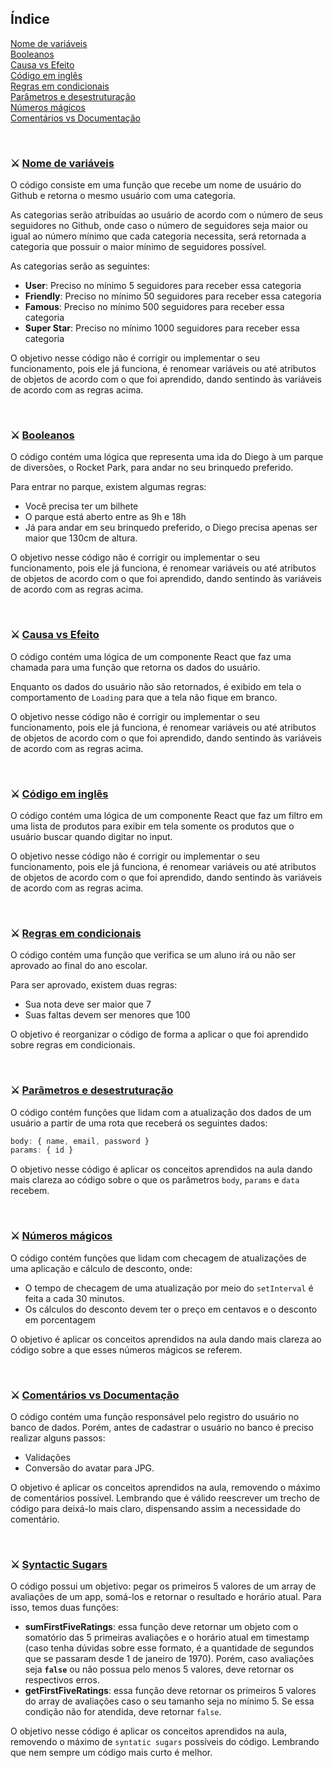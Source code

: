 ## Índice
[Nome de variáveis](#id1)<br>
[Booleanos](#id2)<br>
[Causa vs Efeito](#id03)<br>
[Código em inglês](#id04)<br> 
[Regras em condicionais](#id05)<br> 
[Parâmetros e desestruturação](#id06)<br> 
[Números mágicos](#id07)<br> 
[Comentários vs Documentação](#id08)<br> 
<!-- 
[Syntactic Sugars](#id09)<br>  
-->

<br>

<div id="id1"></div>

### ⚔️ [Nome de variáveis](desafios/01-nomenclatura-de-variaveis.ts) 

O código consiste em uma função que recebe um nome de usuário do Github e retorna o mesmo usuário com uma categoria.

As categorias serão atribuídas ao usuário de acordo com o número de seus seguidores no Github, onde caso o número de seguidores seja maior ou igual ao número mínimo que cada categoria necessita, será retornada a categoria que possuir o maior mínimo de seguidores possível.

As categorias serão as seguintes:

- **User**: Preciso no mínimo 5 seguidores para receber essa categoria
- **Friendly**: Preciso no mínimo 50 seguidores para receber essa categoria
- **Famous**: Preciso no mínimo 500 seguidores para receber essa categoria
- **Super Star**: Preciso no mínimo 1000 seguidores para receber essa categoria

O objetivo nesse código não é corrigir ou implementar o seu funcionamento, pois ele já funciona, é renomear variáveis ou até atributos de objetos de acordo com o que foi aprendido, dando sentindo às variáveis de acordo com as regras acima.

<br>

<div id="id2"></div>

### ⚔️ [Booleanos](desafios/01-nomenclatura-de-variaveis.ts)

O código contém uma lógica que representa uma ida do Diego à um parque de diversões, o Rocket Park, para andar no seu brinquedo preferido.

Para entrar no parque, existem algumas regras:
- Você precisa ter um bilhete
- O parque está aberto entre as 9h e 18h
- Já para andar em seu brinquedo preferido, o Diego precisa apenas ser maior que 130cm de altura.

O objetivo nesse código não é corrigir ou implementar o seu funcionamento, pois ele já funciona, é renomear variáveis ou até atributos de objetos de acordo com o que foi aprendido, dando sentindo às variáveis de acordo com as regras acima.

<br>

<div id="id3"></div>

### ⚔️ [Causa vs Efeito](desafios/03-causa-vs-efeito.tsx)

O código contém uma lógica de um componente React que faz uma chamada para uma função que retorna os dados do usuário.

Enquanto os dados do usuário não são retornados, é exibido em tela o comportamento de `Loading` para que a tela não fique em branco.

O objetivo nesse código não é corrigir ou implementar o seu funcionamento, pois ele já funciona, é renomear variáveis ou até atributos de objetos de acordo com o que foi aprendido, dando sentindo às variáveis de acordo com as regras acima.

<!-- Não consegui trocar nenhuma variável -->

<br>

<div id="id4"></div>

### ⚔️ [Código em inglês](desafios/04-codigo-em-ingles.tsx) 

O código contém uma lógica de um componente React que faz um filtro em uma lista de produtos para exibir em tela somente os produtos que o usuário buscar quando digitar no input.

O objetivo nesse código não é corrigir ou implementar o seu funcionamento, pois ele já funciona, é renomear variáveis ou até atributos de objetos de acordo com o que foi aprendido, dando sentindo às variáveis de acordo com as regras acima.

<br>

<div id="id5"></div>

### ⚔️ [Regras em condicionais](desafios/05-regras-em-condicionais.ts) 
O código contém uma função que verifica se um aluno irá ou não ser aprovado ao final do ano escolar.

Para ser aprovado, existem duas regras:

- Sua nota deve ser maior que 7
- Suas faltas devem ser menores que 100

O objetivo é reorganizar o código de forma a aplicar o que foi aprendido sobre regras em condicionais.

<br>

<div id="id6"></div>

### ⚔️ [Parâmetros e desestruturação](desafios/06-parametros-e-desestruturacao.tsx) 
O código contém funções que lidam com a atualização dos dados de um usuário a partir de uma rota que receberá os seguintes dados:

```js
body: { name, email, password }
params: { id }
```

O objetivo nesse código é aplicar os conceitos aprendidos na aula dando mais clareza ao código sobre o que os parâmetros `body`, `params` e `data` recebem.

<br>

<div id="id7"></div>

### ⚔️ [Números mágicos](desafios/07-numeros-magicos.js) 
O código contém funções que lidam com checagem de atualizações de uma aplicação e cálculo de desconto, onde:

- O tempo de checagem de uma atualização por meio do `setInterval` é feita a cada 30 minutos.
- Os cálculos do desconto devem ter o preço em centavos e o desconto em porcentagem

O objetivo é aplicar os conceitos aprendidos na aula dando mais clareza ao código sobre a que esses números mágicos se referem.

<br>

<div id="id8"></div>

### ⚔️ [Comentários vs Documentação](desafios/08-comentarios-vs-documentacao.js) 
O código contém uma função responsável pelo registro do usuário no banco de dados. Porém, antes de cadastrar o usuário no banco é preciso realizar alguns passos:

- Validações
- Conversão do avatar para JPG.

O objetivo é aplicar os conceitos aprendidos na aula, removendo o máximo de comentários possível. Lembrando que é válido reescrever um trecho de código para deixá-lo mais claro, dispensando assim a necessidade do comentário.

<br>

<div id="id9"></div>

### ⚔️ [Syntactic Sugars](desafios/09-syntatic-sugars.ts) 
O código possui um objetivo: pegar os primeiros 5 valores de um array de avaliações de um app, somá-los e retornar o resultado e horário atual. Para isso, temos duas funções:

- **sumFirstFiveRatings**: essa função deve retornar um objeto com o somatório das 5 primeiras avaliações e o horário atual em timestamp (caso tenha dúvidas sobre esse formato, é a quantidade de segundos que se passaram desde 1 de janeiro de 1970). Porém, caso avaliações seja **`false`** ou não possua pelo menos 5 valores, deve retornar os respectivos erros.
- **getFirstFiveRatings**: essa função deve retornar os primeiros 5 valores do array de avaliações caso o seu tamanho seja no mínimo 5. Se essa condição não for atendida, deve retornar `false`.

O objetivo nesse código é aplicar os conceitos aprendidos na aula, removendo o máximo de `syntatic sugars` possíveis do código. Lembrando que nem sempre um código mais curto é melhor.

<br>

